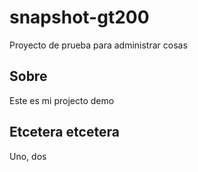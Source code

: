 # snapshot-gt200

Proyecto de prueba para administrar cosas

## Sobre

Este es mi projecto demo

## Etcetera etcetera

Uno, dos
